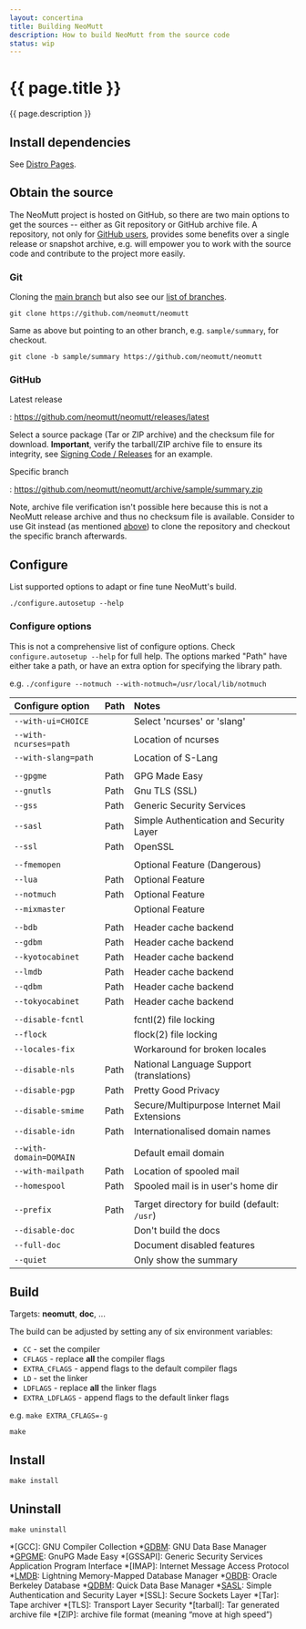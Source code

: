 ```yaml
---
layout: concertina
title: Building NeoMutt
description: How to build NeoMutt from the source code
status: wip
---
```


# {{ page.title }}

{{ page.description }}

## Install dependencies

See [Distro Pages](/distro.html).

## Obtain the source

The NeoMutt project is hosted on GitHub, so there are two main options to get
the sources -- either as Git repository or GitHub archive file. A repository,
not only for [GitHub users](/dev/newbie-tutorial#github), provides some
benefits over a single release or snapshot archive, e.g. will empower you to
work with the source code and contribute to the project more easily.

### Git <a class="offset" id="git"></a>

Cloning the [main branch](https://github.com/neomutt/neomutt/tree/master) but
also see our [list of branches](/dev/branches).

```
git clone https://github.com/neomutt/neomutt
```

Same as above but pointing to an other branch, e.g. `sample/summary`, for
checkout.

```
git clone -b sample/summary https://github.com/neomutt/neomutt
```

### GitHub

Latest release

: <https://github.com/neomutt/neomutt/releases/latest>

Select a source package (Tar or ZIP archive) and the checksum file for
download. **Important**, verify the tarball/ZIP archive file to ensure its
integrity, see [Signing Code / Releases](/dev/signing#source-example) for an
example.

Specific branch

: <https://github.com/neomutt/neomutt/archive/sample/summary.zip>

Note, archive file verification isn't possible here because this is not
a NeoMutt release archive and thus no checksum file is available. Consider to
use Git instead (as mentioned [above](#git)) to clone the repository and
checkout the specific branch afterwards.

## Configure

List supported options to adapt or fine tune NeoMutt's build.

```
./configure.autosetup --help
```

### Configure options

This is not a comprehensive list of configure options.
Check `configure.autosetup --help` for full help.
The options marked "Path" have either take a path, or have an extra option for specifying the library path.

e.g.  `./configure --notmuch --with-notmuch=/usr/local/lib/notmuch`

| Configure option        | Path | Notes                                        |
| :---------------------- | :--- | :------------------------------------------- |
| `--with-ui=CHOICE`      |      | Select 'ncurses' or 'slang'                  |
| `--with-ncurses=path`   |      | Location of ncurses                          |
| `--with-slang=path`     |      | Location of S-Lang                           |
|                         |      |                                              |
| `--gpgme`               | Path | GPG Made Easy                                |
| `--gnutls`              | Path | Gnu TLS (SSL)                                |
| `--gss`                 | Path | Generic Security Services                    |
| `--sasl`                | Path | Simple Authentication and Security Layer     |
| `--ssl`                 | Path | OpenSSL                                      |
|                         |      |                                              |
| `--fmemopen`            |      | Optional Feature (Dangerous)                 |
| `--lua`                 | Path | Optional Feature                             |
| `--notmuch`             | Path | Optional Feature                             |
| `--mixmaster`           |      | Optional Feature                             |
|                         |      |                                              |
| `--bdb`                 | Path | Header cache backend                         |
| `--gdbm`                | Path | Header cache backend                         |
| `--kyotocabinet`        | Path | Header cache backend                         |
| `--lmdb`                | Path | Header cache backend                         |
| `--qdbm`                | Path | Header cache backend                         |
| `--tokyocabinet`        | Path | Header cache backend                         |
|                         |      |                                              |
| `--disable-fcntl`       |      | fcntl(2) file locking                        |
| `--flock`               |      | flock(2) file locking                        |
| `--locales-fix`         |      | Workaround for broken locales                |
| `--disable-nls`         | Path | National Language Support (translations)     |
| `--disable-pgp`         | Path | Pretty Good Privacy                          |
| `--disable-smime`       | Path | Secure/Multipurpose Internet Mail Extensions |
| `--disable-idn`         | Path | Internationalised domain names               |
|                         |      |                                              |
| `--with-domain=DOMAIN`  |      | Default email domain                         |
| `--with-mailpath`       | Path | Location of spooled mail                     |
| `--homespool`           | Path | Spooled mail is in user's home dir           |
|                         |      |                                              |
| `--prefix`              | Path | Target directory for build (default: `/usr`) |
| `--disable-doc`         |      | Don't build the docs                         |
| `--full-doc`            |      | Document disabled features                   |
| `--quiet`               |      | Only show the summary                        |

## Build

Targets: **neomutt**, **doc**, ...

The build can be adjusted by setting any of six environment variables:

- `CC` - set the compiler
- `CFLAGS` - replace **all** the compiler flags
- `EXTRA_CFLAGS` - append flags to the default compiler flags
- `LD` - set the linker
- `LDFLAGS` - replace **all** the linker flags
- `EXTRA_LDFLAGS` - append flags to the default linker flags

e.g. `make EXTRA_CFLAGS=-g`

```
make
```

## Install

```
make install
```

## Uninstall

```
make uninstall
```

*[GCC]: GNU Compiler Collection
*[GDBM]: GNU Data Base Manager
*[GPGME]: GnuPG Made Easy
*[GSSAPI]: Generic Security Services Application Program Interface
*[IMAP]: Internet Message Access Protocol
*[LMDB]: Lightning Memory-Mapped Database Manager
*[OBDB]: Oracle Berkeley Database
*[QDBM]: Quick Data Base Manager
*[SASL]: Simple Authentication and Security Layer
*[SSL]: Secure Sockets Layer
*[Tar]: Tape archiver
*[TLS]: Transport Layer Security
*[tarball]: Tar generated archive file
*[ZIP]: archive file format (meaning &ldquo;move at high speed&rdquo;)

[crss]:  <https://www.gnu.org/software/ncurses/ncurses.html>
[dgcc]:  <https://gcc.gnu.org/onlinedocs/gcc/Debugging-Options.html>
[gdbm]:  <http://www.gnu.org.ua/software/gdbm/gdbm.html>
[gpgme]: <https://www.gnupg.org/related_software/gpgme/>
[gss2]:  <https://en.wikipedia.org/wiki/Generic_Security_Services_Application_Program_Interface>
[gtls]:  <https://www.gnutls.org/>
[kcab]:  <http://fallabs.com/kyotocabinet/>
[lmdb]:  <https://symas.com/lmdb/technical/>
[lua]:   <https://www.lua.org/>
[obdb]:  <http://www.oracle.com/technetwork/database/database-technologies/berkeleydb/overview/index.html>
[ossl]:  <https://www.openssl.org/>
[qdbm]:  <http://fallabs.com/qdbm/>
[sasl]:  <https://en.wikipedia.org/wiki/Simple_Authentication_and_Security_Layer>
[slng]:  <http://www.jedsoft.org/slang/>
[tcab]:  <http://fallabs.com/tokyocabinet/>

